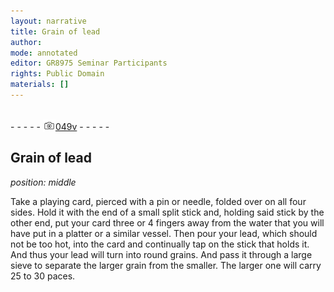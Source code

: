 ```yaml
---
layout: narrative
title: Grain of lead
author:
mode: annotated
editor: GR8975 Seminar Participants
rights: Public Domain
materials: []
---
```


 <br/>- - - - - <a href="http://gallica.bnf.fr/ark:/12148/btv1b10500001g/f104.image"><img src="../assets/photo-icon.png" alt="folio image: " style="display:inline-block; margin-bottom:-3px;"/>049v</a> - - - - - <br/> 
## Grain of lead

 
*position: middle*

Take a playing card, pierced with a pin or needle, folded over on all four sides. Hold it with the end of a small split stick and, holding said stick by the other end, put your card three or 4 fingers away from the water that you will have put in a platter or a similar vessel. Then pour your lead, which should not be too hot, into the card and continually tap on the stick that holds it. And thus your lead will turn into round grains. And pass it through a large sieve to separate the larger grain from the smaller. The larger one will carry 25 to 30 paces.
  